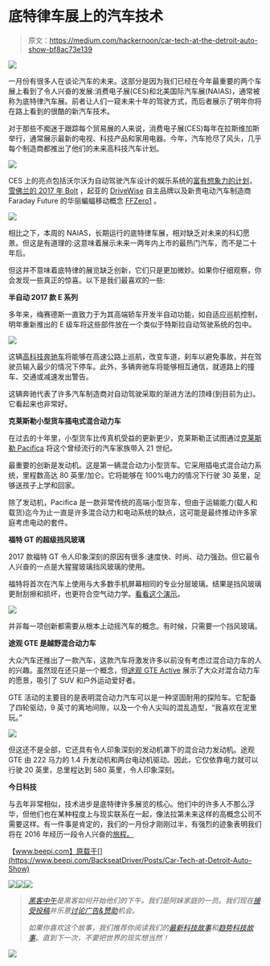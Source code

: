 # 底特律车展上的汽车技术

> 原文：<https://medium.com/hackernoon/car-tech-at-the-detroit-auto-show-bf8ac73e139>

![](img/91eb44ae52d55769f4343567c6d0ef0d.png)

一月份有很多人在谈论汽车的未来。这部分是因为我们已经在今年最重要的两个车展上看到了令人兴奋的发展:消费电子展(CES)和北美国际汽车展(NAIAS)，通常被称为底特律汽车展。前者让人们一窥未来十年的驾驶方式，而后者展示了明年你将在路上看到的很酷的新汽车技术。

对于那些不痴迷于跟踪每个贸易展的人来说，消费电子展(CES)每年在拉斯维加斯举行，通常展示最新的电视、科技产品和家用电器。今年，汽车抢尽了风头，几乎每个制造商都推出了他们的未来高科技汽车计划。

![](img/01a46cb5b3e48b1cd32abe2a152ec28f.png)

CES 上的亮点包括沃尔沃为自动驾驶汽车设计的娱乐系统的[富有想象力的计划](http://www.theverge.com/2016/1/4/10708854/volvo-ericsson-concept-26-autonomous-video-streaming-ces-2016)，[雪佛兰的 2017 年 Bolt](http://www.engadget.com/2016/01/06/chevy-bolt-launch/) ，起亚的 [DriveWise](http://www.theverge.com/2016/1/5/10719152/kia-drive-wise-self-driving-cars-2030-ces-2016) 自主品牌以及新贵电动汽车制造商 Faraday Future 的华丽蝙蝠移动概念 [FFZero1](http://www.engadget.com/2016/01/04/faraday-future-zero-1/) 。

![](img/369c82ead75405181cf49383838f3d08.png)

相比之下，本周的 NAIAS，长期运行的底特律车展，相对缺乏对未来的科幻愿景。但这是有道理的:这意味着展示未来一两年内上市的最热门汽车，而不是二十年后。

但这并不意味着底特律的展览缺乏创新，它们只是更加微妙。如果你仔细观察，你会发现一些真正的惊喜。以下是我们最喜欢的一些:

**半自动 2017 款 E 系列**

多年来，梅赛德斯一直致力于为其高端轿车开发半自动功能，如自适应巡航控制，明年重新推出的 E 级车将这些部件放在一个类似于特斯拉自动驾驶系统的包中。

![](img/a1603ac2238bad5669e0409c35a18723.png)

这辆[高科技奔驰车](http://www.extremetech.com/extreme/220928-2017-mercedes-benz-e-class-extends-the-boundaries-of-self-driving-at-detroit-auto-show)将能够在高速公路上巡航，改变车道，刹车以避免事故，并在驾驶员输入最少的情况下停车。此外，多辆奔驰车将能够相互通信，就道路上的撞车、交通或减速发出警告。

这辆奔驰代表了许多汽车制造商对自动驾驶采取的渐进方法的顶峰(到目前为止)。它看起来也非常好。

**克莱斯勒小型货车插电式混合动力车**

在过去的十年里，小型货车比传真机受益的更新更少，克莱斯勒正试图通过[克莱斯勒 Pacifica](http://www.forbes.com/sites/kbrauer/2016/01/11/2017-chrysler-pacifica-minivan-meets-plug-in-hybrid/#2715e4857a0b6e2c0e0857c9) 将这个曾经流行的汽车家族带入 21 世纪。

最重要的创新是发动机。这是第一辆混合动力小型货车。它采用插电式混合动力系统，里程数高达 80 英里/加仑。它将能够在 100%电力的情况下行驶 30 英里，足够送孩子上学和回家。

除了发动机，Pacifica 是一款非常传统的高端小型货车，但由于运输能力(载人和载货)迄今为止一直是许多混合动力和电动系统的缺点，这可能是最终推动许多家庭考虑电动的套件。

**福特 GT 的超级挡风玻璃**

2017 款福特 GT 令人印象深刻的原因有很多:速度快、时尚、动力强劲。但它最令人兴奋的一点是大猩猩玻璃挡风玻璃的使用。

福特将首次在汽车上使用与大多数手机屏幕相同的专业分层玻璃。结果是挡风玻璃更耐刮擦和损坏，也更符合空气动力学。[看看这个演示](http://www.cnet.com/roadshow/videos/gorilla-glass-windshield-is-lighter-thinner-and-hail-proof/)。

![](img/0a75ead97ddbe1649ed939cc4134c5aa.png)

并非每一项创新都需要从根本上动摇汽车的概念。有时候，只需要一个挡风玻璃。

**途观 GTE 是越野混合动力车**

大众汽车还推出了一款汽车，这款汽车将激发许多以前没有考虑过混合动力车的人的兴趣。虽然现在还只是一个概念，但[途观 GTE Active](http://www.topgear.com/car-news/detroit-motor-show/tiguan-gte-vws-knobbly-tyred-222bhp-hybrid-suv) 展示了大众对混合动力车的愿景，吸引了 SUV 和户外运动爱好者。

GTE 活动的主要目的是表明混合动力汽车可以是一种坚固耐用的探险车。它配备了四轮驱动，9 英寸的离地间隙，以及一个令人尖叫的混乱造型，“我喜欢在泥里玩。”

![](img/2f3ca581d1c9db8a0096fdb79b0e281a.png)

但这还不是全部，它还具有令人印象深刻的发动机罩下的混合动力发动机。途观 GTE 由 222 马力的 1.4 升发动机和两台电动机驱动。因此，它仅依靠电力就可以行驶 20 英里，总里程达到 580 英里，令人印象深刻。

**今日科技**

与去年非常相似，技术进步是底特律许多展览的核心。他们中的许多人不那么浮华，但他们也在某种程度上与现实联系在一起，像法拉第未来这样的高概念公司不需要这样。有一件事是肯定的，我们的一月份才刚刚过半，有强烈的迹象表明我们将在 2016 年经历一段令人兴奋的[旅程。](https://www.beepi.com/BackseatDriver/Posts/TheDetroitShow2015)

【www.beepi.com】原载于[](https://www.beepi.com/BackseatDriver/Posts/Car-Tech-at-Detroit-Auto-Show)

*[![](img/50ef4044ecd4e250b5d50f368b775d38.png)](http://bit.ly/HackernoonFB)**[![](img/979d9a46439d5aebbdcdca574e21dc81.png)](https://goo.gl/k7XYbx)**[![](img/2930ba6bd2c12218fdbbf7e02c8746ff.png)](https://goo.gl/4ofytp)*

> *[黑客中午](http://bit.ly/Hackernoon)是黑客如何开始他们的下午。我们是阿妹家庭的一员。我们现在[接受投稿](http://bit.ly/hackernoonsubmission)并乐意[讨论广告&赞助](mailto:partners@amipublications.com)机会。*
> 
> *如果你喜欢这个故事，我们推荐你阅读我们的[最新科技故事](http://bit.ly/hackernoonlatestt)和[趋势科技故事](https://hackernoon.com/trending)。直到下一次，不要把世界的现实想当然！*

*[![](img/be0ca55ba73a573dce11effb2ee80d56.png)](https://goo.gl/Ahtev1)*